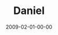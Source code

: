---
layout: message
category: message
series: "Lost Books"
title: "Daniel"
date: 2009-02-01-00-00
message_id: 543
audio: "http://s3.amazonaws.com/crossroadsaudiomessages/LostBooks4.mp3"
audio-duration: "58:15"
notes-description: ""
notes: "http://s3.amazonaws.com/crossroads-media/media/legacy/documents/SN_1-31-2-1_09.pdf"
notes-title: "Lost Books&#58; Daniel (Study Notes)"
program: "http://s3.amazonaws.com/crossroads-media/media/legacy/documents/SB_ProgramWeb2.pdf"
description: "In the seventh annual \"Big Game\" we hear about how courage is following God."
video: "https://s3.amazonaws.com/crossroadsvideomessages/LostBooks4.mp4"
video-duration: "01:09:41"
video-image: "http://s3.amazonaws.com/crossroads-media/images/legacy/content/lostbooks4-still.jpg"
explicit: "N"
---